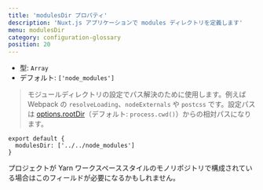 ```yaml
---
title: 'modulesDir プロパティ'
description: 'Nuxt.js アプリケーションで modules ディレクトリを定義します'
menu: modulesDir
category: configuration-glossary
position: 20
---
```


- 型: `Array`
- デフォルト: `['node_modules']`

> モジュールディレクトリの設定でパス解決のために使用します。例えば Webpack の `resolveLoading`、`nodeExternals` や `postcss` です。設定パスは [options.rootDir](/docs/2.x/configuration-glossary/configuration-rootdir)（デフォルト: `process.cwd()`）からの相対パスになります。

```js{}[nuxt.config.js]
export default {
  modulesDir: ['../../node_modules']
}
```

プロジェクトが Yarn ワークスペーススタイルのモノリポジトリで構成されている場合はこのフィールドが必要になるかもしれません。
